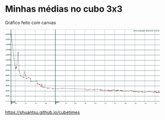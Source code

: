 # Minhas médias no cubo 3x3

Gráfico feito com canvas

<kbd>![grafico](cubegraph.png)</kbd>

https://shuantsu.github.io/cubetimes

